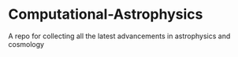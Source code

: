 # Computational-Astrophysics
A repo for collecting all the latest advancements in astrophysics and cosmology
